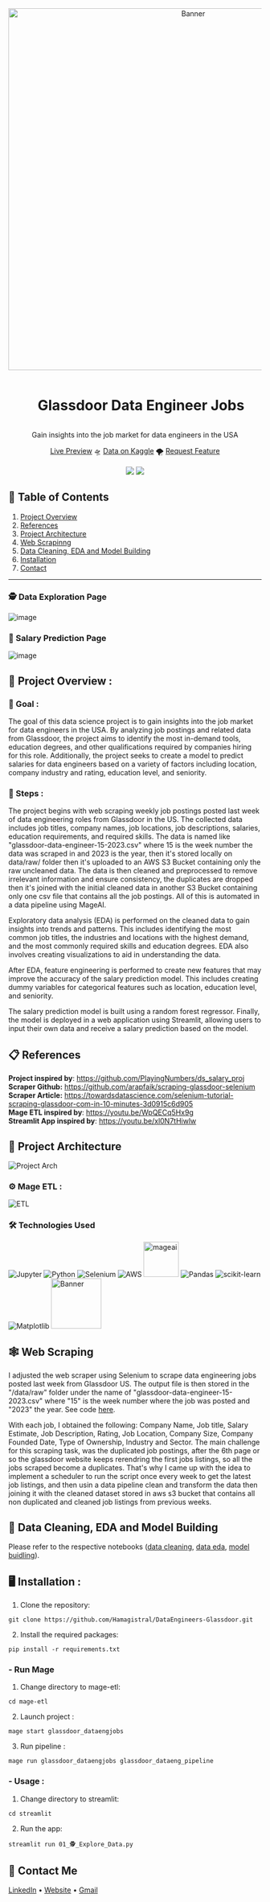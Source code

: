 <div align="center">
  <a href="https://jobsglassdoor-dataengineers.streamlit.app/">
    <img src="https://user-images.githubusercontent.com/66017329/223897397-46ed35cb-2f61-4cfc-9f38-0cf8b472a864.png" alt="Banner" width="720">
  </a>

  <div id="user-content-toc">
    <ul>
      <summary><h1 style="display: inline-block;">Glassdoor Data Engineer Jobs</h1></summary>
    </ul>
  </div>
  
  <p>Gain insights into the job market for data engineers in the USA</p>
    <a href="https://jobsglassdoor-dataengineers.streamlit.app/" target="_blank">Live Preview</a>
    🛸
    <a href="https://www.kaggle.com/datasets/hamzaelbelghiti/data-engineering-jobs-in-the-usa-glassdoor" target="_blank">Data on Kaggle</a>
    🌪️
    <a href="https://github.com/Hamagistral/DataEngineers-Glassdoor/issues" target="_blank">Request Feature</a>
</div>
<br>
<div align="center">
      <a href="https://jobsglassdoor-dataengineers.streamlit.app/"><img src="https://static.streamlit.io/badges/streamlit_badge_black_white.svg"/></a>
      <img src="https://img.shields.io/github/stars/hamagistral/DataEngineers-Glassdoor?color=blue&style=social"/>
</div>

## 📝 Table of Contents

1. [ Project Overview ](#introduction)
2. [ References ](#refs)
3. [ Project Architecture ](#arch)
4. [ Web Scrapinng ](#webscraping)
5. [ Data Cleaning, EDA and Model Building](#dataedamodel)
6. [ Installation ](#installation)
7. [ Contact ](#contact)
<hr>

### 🕵️ Data Exploration Page
![image](https://user-images.githubusercontent.com/66017329/223897683-bbc5ebb9-abd4-48db-86ea-3127ad2cc2e2.png)

### 💸 Salary Prediction Page

![image](https://user-images.githubusercontent.com/66017329/223897830-beaf5abc-526e-48ee-b07b-bc7a0034ca4a.png)

<a name="introduction"></a>
## 🔬 Project Overview :

### 🎯 Goal :

The goal of this data science project is to gain insights into the job market for data engineers in the USA. By analyzing job postings and related data from Glassdoor, the project aims to identify the most in-demand tools, education degrees, and other qualifications required by companies hiring for this role. Additionally, the project seeks to create a model to predict salaries for data engineers based on a variety of factors including location, company industry and rating, education level, and seniority.

### 🧭 Steps :

The project begins with web scraping weekly job postings posted last week of data engineering roles from Glassdoor in the US. The collected data includes job titles, company names, job locations, job descriptions, salaries, education requirements, and required skills. The data is named like "glassdoor-data-engineer-15-2023.csv" where 15 is the week number the data was scraped in and 2023 is the year, then it's stored locally on data/raw/ folder then it's uploaded to an AWS S3 Bucket containing  only the raw uncleaned data. The data is then cleaned and preprocessed to remove irrelevant information and ensure consistency, the duplicates are dropped then it's joined with the initial cleaned data in another S3 Bucket containing only one csv file that contains all the job postings. All of this is automated in a data pipeline using MageAI.

Exploratory data analysis (EDA) is performed on the cleaned data to gain insights into trends and patterns. This includes identifying the most common job titles, the industries and locations with the highest demand, and the most commonly required skills and education degrees. EDA also involves creating visualizations to aid in understanding the data.

After EDA, feature engineering is performed to create new features that may improve the accuracy of the salary prediction model. This includes creating dummy variables for categorical features such as location, education level, and seniority.

The salary prediction model is built using a random forest regressor. Finally, the model is deployed in a web application using Streamlit, allowing users to input their own data and receive a salary prediction based on the model.

<a name="refs"></a>
## 📋 References

**Project inspired by**: https://github.com/PlayingNumbers/ds_salary_proj  
**Scraper Github:** https://github.com/arapfaik/scraping-glassdoor-selenium  
**Scraper Article:** https://towardsdatascience.com/selenium-tutorial-scraping-glassdoor-com-in-10-minutes-3d0915c6d905  
**Mage ETL inspired by**: https://youtu.be/WpQECq5Hx9g  
**Streamlit App inspired by**: https://youtu.be/xl0N7tHiwlw

<a name="arch"></a>
## 📝 Project Architecture

![Project Arch](https://github.com/Hamagistral/DataEngineers-Glassdoor/assets/66017329/fcecfbbf-d78b-41c8-b8ab-84275fbae73f)

### ⚙️ Mage ETL :

![ETL](https://github.com/Hamagistral/DataEngineers-Glassdoor/assets/66017329/f6001cab-f061-47d2-ab94-334e94d27bd9)

### 🛠️ Technologies Used

![Jupyter](https://img.shields.io/badge/Made%20with-Jupyter-orange?style=for-the-badge&logo=Jupyter)
![Python](https://img.shields.io/badge/python-3670A0?style=for-the-badge&logo=python&logoColor=ffdd54)
![Selenium](https://img.shields.io/badge/-selenium-%43B02A?style=for-the-badge&logo=selenium&logoColor=white)
![AWS](https://img.shields.io/badge/AWS-%23FF9900.svg?style=for-the-badge&logo=amazon-aws&logoColor=white)
<img src="https://user-images.githubusercontent.com/66017329/236063928-77e42e58-26aa-425f-88eb-1b46fa76fd8c.png" alt="mageai" width="70">
![Pandas](https://img.shields.io/badge/pandas-%23150458.svg?style=for-the-badge&logo=pandas&logoColor=white)
![scikit-learn](https://img.shields.io/badge/scikit--learn-%23F7931E.svg?style=for-the-badge&logo=scikit-learn&logoColor=white)
![Matplotlib](https://img.shields.io/badge/Matplotlib-%23ffffff.svg?style=for-the-badge&logo=Matplotlib&logoColor=black)
<img src="https://user-images.githubusercontent.com/66017329/223900076-e1d5c1e5-7c4d-4b73-84e7-ae7d66149bc6.png" alt="Banner" width="100">

<a name="webscraping"></a>
## 🕸️ Web Scraping

I adjusted the web scraper using Selenium to scrape data engineering jobs posted last week from Glassdoor US. The output file is then stored in the "/data/raw" folder under the name of "glassdoor-data-engineer-15-2023.csv" where "15" is the week number where the job was posted and "2023" the year. See code [here](https://github.com/Hamagistral/DataEngineers-Glassdoor/blob/master/scripts/glassdoor_scraper.py).

With each job, I obtained the following: Company Name, Job title, Salary Estimate, Job Description, Rating, Job Location, Company Size, Company Founded Date, Type of Ownership, Industry and Sector. The main challenge for this scraping task, was the duplicated job postings, after the 6th page or so the glassdoor website keeps rerendring the first jobs listings, so all the jobs scraped become a duplicates. That's why I came up with the idea to implement a scheduler to run the script once every week to get the latest job listings, and then usin a data pipeline clean and transform the data then joining it with the cleaned dataset stored in aws s3 bucket that contains all non duplicated and cleaned job listings from previous weeks.

<a name="dataedamodel"></a>
## 🧹 Data Cleaning, EDA and Model Building

Please refer to the respective notebooks ([data cleaning](https://github.com/Hamagistral/DataEngineers-Glassdoor/blob/master/notebooks/data_cleaning.ipynb), [data eda](https://github.com/Hamagistral/DataEngineers-Glassdoor/blob/master/notebooks/data_eda.ipynb), [model buidling](https://github.com/Hamagistral/DataEngineers-Glassdoor/blob/master/notebooks/data_modeling.ipynb)).

<a name="installation"></a>
## 🖥️ Installation : 
1. Clone the repository:

```
git clone https://github.com/Hamagistral/DataEngineers-Glassdoor.git
```

2. Install the required packages:

```
pip install -r requirements.txt
```

### - Run Mage

1. Change directory to mage-etl:

```
cd mage-etl
```

2. Launch project : 

```
mage start glassdoor_dataengjobs
```

3. Run pipeline :

```
mage run glassdoor_dataengjobs glassdoor_dataeng_pipeline
```

### - Usage : 
1. Change directory to streamlit:

```
cd streamlit
```

2. Run the app:

```
streamlit run 01_🕵️_Explore_Data.py
```

<a name="contact"></a>
## 📨 Contact Me

[LinkedIn](https://www.linkedin.com/in/hamza-elbelghiti/) •
[Website](https://Hamagistral.me) •
[Gmail](hamza.lbelghiti@gmail.com)
